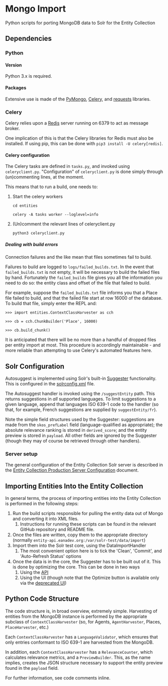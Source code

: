 # Mongo Import

Python scripts for porting MongoDB data to Solr for the Entity Collection

## Dependencies

### Python

#### Version

Python 3.x is required.

#### Packages

Extensive use is made of the [PyMongo](https://api.mongodb.com/python/current/), [Celery](http://www.celeryproject.org/), and [requests](http://docs.python-requests.org/en/master/) libraries.

### Celery

Celery relies upon a [Redis](http://redis.io) server running on 6379 to act as message broker.

One implication of this is that the Celery libraries for Redis must also be installed. If using pip, this can be done with `pip3 install -U celery[redis]`.

#### Celery configuration

The Celery tasks are defined in `tasks.py`, and invoked using `celeryclient.py`. "Configuration" of `celeryclient.py` is done simply through (un)commenting lines, at the moment.

This means that to run a build, one needs to:

1. Start the celery workers

    `cd entities`

    `celery -A tasks worker --loglevel=info`


2. (Un)comment the relevant lines of celeryclient.py

    `python3 celeryclient.py`

##### Dealing with build errors

Connection failures and the like mean that files sometimes fail to build.

Failures to build are logged to `logs/failed_builds.txt`. In the event that `failed_builds.txt` is not empty, it will be necessary to build the failed files by hand. Fortunately the `failed_builds` file gives you all the information you need to do so: the entity class and offset of the file that failed to build.

For example, suppose the `failed_builds.txt` file informs you that a Place file failed to build, and that the failed file start at row 16000 of the database. To build that file, simply enter the REPL and:

`>>> import entities.ContextClassHarvester as cch`

`>>> cb = cch.ChunkBuilder('Place', 16000)`

`>>> cb.build_chunk()`

It is anticipated that there will be no more than a handful of dropped files per entity import at most. This procedure is accordingly maintainable - and more reliable than attempting to use Celery's automated features here.

## Solr Configuration

Autosuggest is implemented using Solr's built-in [Suggester](https://cwiki.apache.org/confluence/display/solr/Suggester) functionality. This is configured in the [solrconfig.xml](https://github.com/europeana/search/blob/master/autocomplete/conf/solrconfig.xml) file.

The Autosuggest handler is invoked using the `/suggestEntity` path. This returns suggestions in *all* supported languages. To limit suggestions to a given language, append that languages ISO 639-1 code to the handler (so that, for example, French suggestions are supplied by `suggestEntity/fr`).

Note the simple field structures used by the Suggester: suggestions are made from the `skos_prefLabel` field (language-qualified as appropriate); the absolute relevance ranking is stored in `derived_score`; and the entity preview is stored in `payload`. All other fields are ignored by the Suggester (though they may of course be retrieved through other handlers).

### Server setup

The general configuration of the Entity Collection Solr server is described in the [Entity Collection Production Server Configuration](https://docs.google.com/document/d/1yw8xYt-vD23JgnrLVuy1TrteV02MpmnPYIBX6R9Yz5w/edit#heading=h.fn19y43dexa8) document.

## Importing Entities Into the Entity Collection

In general terms, the process of importing entities into the Entity Collection is performed in the following steps:

1. Run the build scripts responsible for pulling the entity data out of Mongo and converting it into XML files.
    1. Instructions for running these scripts can be found in the relevant GitHub repository and README file.
1. Once the files are written, copy them to the appropriate directory (normally `entity-api.eanadev.org:/var/solr-test/data/import`)
1. Import them into the Solr test core, using the DataImportHandler
    1. The most convenient option here is to tick the 'Clean', 'Commit', and 'Auto-Refresh Status' options
1. Once the data is in the core, the Suggester has to be built out of it. This is done by optimizing the core. This can be done in two ways
    1. Using the [API](http://entity-api.eanadev.org:9292/solr/test/update?optimize=true)
    2. Using the UI (though note that the Optimize button is available only via the [deprecated UI](http://entity-api.eanadev.org:9292/solr/old.html#/~cores/test))

## Python Code Structure

The code structure is, in broad overview, extremely simple. Harvesting of entities from the MongoDB instance is performed by the appropriate subclass of `ContextClassHarvester` (so, for Agents, `AgentHarvester`, Places, `PlaceHarvester`, etc.)

Each `ContextClassHarvester` has a `LanguageValidator`, which ensures that only entries conformant to ISO 639-1 are harvested from the MongoDB.

In addition, each `ContextClassHarvester` has a `RelevanceCounter`, which calculates relevance metrics, and a `PreviewBuilder`. This, as the name implies, creates the JSON structure necessary to support the entity preview found in the `payload` field.

For further information, see code comments inline.
